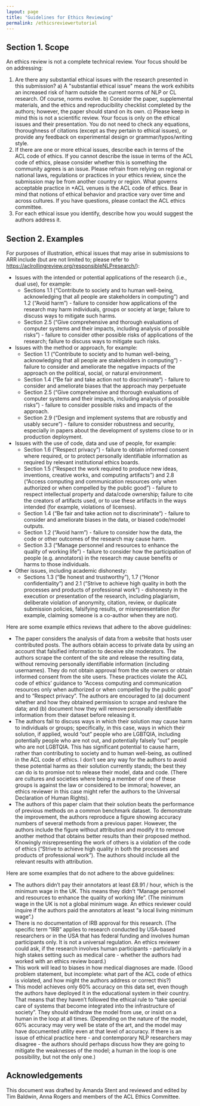```yaml
---
layout: page
title: "Guidelines for Ethics Reviewing"
permalink: /ethicsreviewertutorial
---
```


Section 1. Scope
-----------------

An ethics review is not a complete technical review. Your focus should be on addressing:
1) Are there any substantial ethical issues with the research presented in this submission? 
  a) A "substantial ethical issue" means the work exhibits an increased risk of harm outside the current norms of NLP or CL research. Of course, norms evolve. 
  b) Consider the paper, supplemental materials, and the ethics and reproducibility checklist completed by the authors; however, the paper should stand on its own. 
  c) Please keep in mind this is not a scientific review. Your focus is only on the ethical issues and their presentation. You do not need to check any equations, thoroughness of citations (except as they pertain to ethical issues), or provide any feedback on experimental design or grammar/typos/writing style.
2) If there are one or more ethical issues, describe each in terms of the ACL code of ethics. If you cannot describe the issue in terms of the ACL code of ethics, please consider whether this is something the community agrees is an issue. Please refrain from relying on regional or national laws, regulations or practices in your ethics review, since the submission may be from another country or region. What governs acceptable practice in *ACL venues is the ACL code of ethics. Bear in mind that notions of ethical behavior and practice vary over time and across cultures. If you have questions, please contact the ACL ethics committee.
3) For each ethical issue you identify, describe how you would suggest the authors address it.

Section 2. Examples
-----------------

For purposes of illustration, ethical issues that may arise in submissions to ARR include (but are not limited to; please refer to https://aclrollingreview.org/responsibleNLPresearch/): 
* Issues with the intended or potential applications of the research (i.e., dual use), for example: 
  * Sections 1.1 (“Contribute to society and to human well-being, acknowledging that all people are stakeholders in computing”) and 1.2 (“Avoid harm”) - failure to consider how applications of the research may harm individuals, groups or society at large; failure to discuss ways to mitigate such harms.
  * Section 2.5 (“Give comprehensive and thorough evaluations of computer systems and their impacts, including analysis of possible risks”) - failure to consider other possible risks of applications of the research; failure to discuss ways to mitigate such risks.
* Issues with the method or approach, for example:
  * Section 1.1 (“Contribute to society and to human well-being, acknowledging that all people are stakeholders in computing”) - failure to consider and ameliorate the negative impacts of the approach on the political, social, or natural environment.
  * Section 1.4 (“Be fair and take action not to discriminate“) - failure to consider and ameliorate biases that the approach may perpetuate
  * Section 2.5 (“Give comprehensive and thorough evaluations of computer systems and their impacts, including analysis of possible risks”) - failure to consider possible risks and impacts of the approach.
  * Section 2.9 (“Design and implement systems that are robustly and usably secure”) - failure to consider robustness and security, especially in papers about the development of systems close to or in production deployment.
* Issues with the use of code, data and use of people, for example:
  * Section 1.6 (“Respect privacy”) - failure to obtain informed consent where required, or to protect personally identifiable information as required by relevant institutional ethics boards.
  * Section 1.5 (“Respect the work required to produce new ideas, inventions, creative works, and computing artifacts”) and 2.8 (“Access computing and communication resources only when authorized or when compelled by the public good”) - failure to respect intellectual property and data/code ownership; failure to cite the creators of artifacts used, or to use these artifacts in the ways intended (for example, violations of licenses).
  * Section 1.4 (“Be fair and take action not to discriminate“)  - failure to consider and ameliorate biases in the data, or biased code/model outputs.
  * Section 1.2 (“Avoid harm”) - failure to consider how the data, the code or other outcomes of the research may cause harm.
  * Section 3.3 (“Manage personnel and resources to enhance the quality of working life”) - failure to consider how the participation of people (e.g. annotators) in the research may cause benefits or harms to those individuals.
* Other issues, including academic dishonesty:
  * Sections 1.3 (“Be honest and trustworthy”), 1.7 (“Honor confidentiality”) and 2.1 (“Strive to achieve high quality in both the processes and products of professional work”) - dishonesty in the execution or presentation of the research, including plagiarism, deliberate violation of anonymity, citation, review, or duplicate submission policies, falsifying results, or misrepresentation (for example, claiming someone is a co-author when they are not).

Here are some example ethics reviews that adhere to the above guidelines:
* The paper considers the analysis of data from a website that hosts user contributed posts. The authors obtain access to private data by using an account that  falsified information to deceive site moderators. The authors scrape the content of the site and release the resulting data, without removing personally identifiable information (including usernames). They do not obtain approval from the site owners or obtain informed consent from the site users. These practices violate the ACL code of ethics’ guidance to “Access computing and communication resources only when authorized or when compelled by the public good” and to “Respect privacy”. The authors are encouraged to (a) document whether and how they obtained permission to scrape and reshare the data; and (b) document how they will remove personally identifiable information from their dataset before releasing it.
* The authors fail to discuss ways in which their solution may cause harm to individuals or groups; specifically, in this case, ways in which their solution, if applied, would “out” people who are LGBTQIA, including potentially people who are not out, and potentially falsely “out” people who are not LGBTQIA. This has significant potential to cause harm, rather than contributing to society and to human well-being, as outlined in the ACL code of ethics. I don’t see any way for the authors to avoid these potential harms as their solution currently stands; the best they can do is to promise not to release their model, data and code. (There are cultures and societies where being a member of one of these groups is against the law or considered to be immoral; however, an ethics reviewer in this case might refer the authors to the Universal Declaration of Human Rights).
* The authors of this paper claim that their solution beats the performance of previous methods on a common benchmark dataset. To demonstrate the improvement, the authors reproduce a figure showing accuracy numbers of several methods from a previous paper. However, the authors include the figure without attribution and modify it to remove another method that obtains better results than their proposed method. Knowingly misrepresenting the work of others is a violation of the code of ethics (“Strive to achieve high quality in both the processes and products of professional work”). The authors should include all the relevant results with attribution.

Here are some examples that do not adhere to the above guidelines:
* The authors didn’t pay their annotators at least  £8.91 / hour, which is the minimum wage in the UK. This means they didn’t “Manage personnel and resources to enhance the quality of working life”. (The minimum wage in the UK is not a global minimum wage. An ethics reviewer could inquire if the authors paid the annotators at least “a local living minimum wage”.)
* There is no documentation of IRB approval for this research. (The specific term “IRB” applies to research conducted by USA-based researchers or in the USA that has federal funding and involves human participants only. It is not a universal regulation. An ethics reviewer could ask, if the research involves human participants - particularly in a high stakes setting such as medical care - whether the authors had worked with an ethics review board.)
* This work will lead to biases in how medical diagnoses are made. (Good problem statement, but incomplete: what part of the ACL code of ethics is violated, and how might the authors address or correct this?)
* This model achieves only 60% accuracy on this data set, even though the authors have deployed it in the educational system in their country. That means that they haven’t followed the ethical rule to “take special care of systems that become integrated into the infrastructure of society”. They should withdraw the model from use, or insist on a human in the loop at all times. (Depending on the nature of the model, 60% accuracy may very well be state of the art, and the model may have documented utility even at that level of accuracy. If there is an issue of ethical practice here - and contemporary NLP researchers may disagree - the authors should perhaps discuss how they are going to mitigate the weaknesses of the model; a human in the loop is one possibility, but not the only one.)

Acknowledgements
-----------------

This document was drafted by Amanda Stent and reviewed and edited by Tim Baldwin, Anna Rogers and members of the ACL Ethics Committee. 

